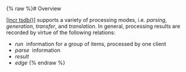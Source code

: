 {% raw %}# Overview

[\[incr tsdb()\]](http://www.delph-in.net/itsdb) supports a variety of
processing modes, i.e. *parsing*, *generation*, *transfer*, and
*translation*. In general, processing results are recorded by virtue of
the following relations:

- *run*  information for a group of items, processed by one client
- *parse*  information
- *result*
- *edge*
<update date omitted for speed>{% endraw %}
